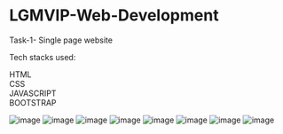 # LGMVIP-Web-Development
 
Task-1- Single page website

Tech stacks used:

HTML   
CSS  
JAVASCRIPT  
BOOTSTRAP 

![image](https://user-images.githubusercontent.com/69354714/127664700-37779be2-1a95-40cd-a6c1-9a1cfeb9f938.png)
![image](https://user-images.githubusercontent.com/69354714/127661908-0370c97b-96f1-4a9a-a335-88bd7b662be6.png)
![image](https://user-images.githubusercontent.com/69354714/127662055-8fa507e8-01c4-49e0-895f-d6fde70d64d4.png)
![image](https://user-images.githubusercontent.com/69354714/127662183-63e37f8f-f249-4daa-a3ad-b542debff842.png)
![image](https://user-images.githubusercontent.com/69354714/127662248-32875cd8-87ce-4340-964e-4a672e68d717.png)
![image](https://user-images.githubusercontent.com/69354714/127662345-6c01d0ae-11c2-46e9-9714-ef6b0a591526.png)
![image](https://user-images.githubusercontent.com/69354714/127662424-38eae234-1cee-4610-8cfc-b72db6b9de26.png)
![image](https://user-images.githubusercontent.com/69354714/127662480-30811bfa-7078-4c24-8cbe-a5ce6ce28b86.png)
